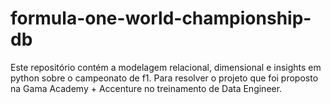 # formula-one-world-championship-db

  Este repositório contém a modelagem relacional, dimensional e insights em python sobre o campeonato de f1.
Para resolver o projeto que foi proposto na Gama Academy + Accenture no treinamento de Data Engineer.
